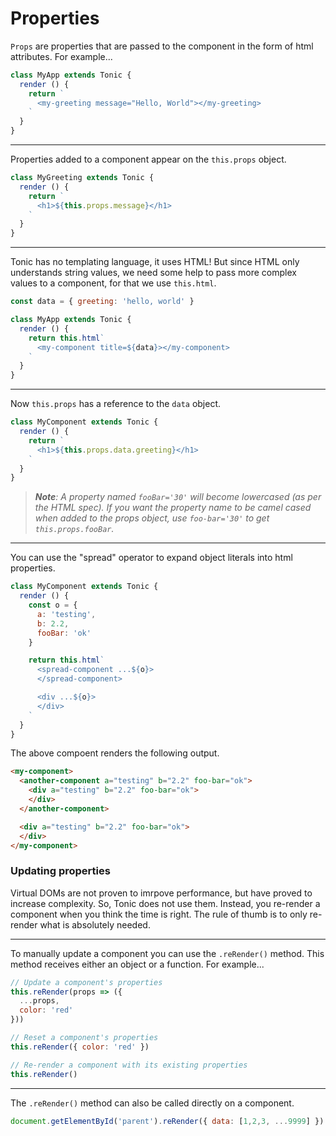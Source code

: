 # Properties

`Props` are properties that are passed to the component in the form of html
attributes. For example...

```js
class MyApp extends Tonic {
  render () {
    return `
      <my-greeting message="Hello, World"></my-greeting>
    `
  }
}
```

---

Properties added to a component appear on the `this.props` object.

```js
class MyGreeting extends Tonic {
  render () {
    return `
      <h1>${this.props.message}</h1>
    `
  }
}
```

---

Tonic has no templating language, it uses HTML! But since HTML only
understands string values, we need some help to pass more complex
values to a component, for that we use `this.html`.

```js
const data = { greeting: 'hello, world' }

class MyApp extends Tonic {
  render () {
    return this.html`
      <my-component title=${data}></my-component>
    `
  }
}
```

---

Now `this.props` has a reference to the `data` object.

```js
class MyComponent extends Tonic {
  render () {
    return `
      <h1>${this.props.data.greeting}</h1>
    `
  }
}
```

> <i><b>Note</b>: A property named `fooBar='30'` will become lowercased
> (as per the HTML spec). If you want the property name to be camel cased when
> added to the props object, use `foo-bar='30'` to get `this.props.fooBar`.</i>

---

You can use the "spread" operator to expand object literals into html properties.

```js
class MyComponent extends Tonic {
  render () {
    const o = {
      a: 'testing',
      b: 2.2,
      fooBar: 'ok'
    }

    return this.html`
      <spread-component ...${o}>
      </spread-component>

      <div ...${o}>
      </div>
    `
  }
}
```

The above compoent renders the following output.

```html
<my-component>
  <another-component a="testing" b="2.2" foo-bar="ok">
    <div a="testing" b="2.2" foo-bar="ok">
    </div>
  </another-component>

  <div a="testing" b="2.2" foo-bar="ok">
  </div>
</my-component>
```

### Updating properties

Virtual DOMs are not proven to imrpove performance, but have proved to increase
complexity. So, Tonic does not use them. Instead, you re-render a component when
you think the time is right. The rule of thumb is to only re-render what is
absolutely needed.

---

To manually update a component you can use the `.reRender()` method. This method
receives either an object or a function. For example...

```js
// Update a component's properties
this.reRender(props => ({
  ...props,
  color: 'red'
}))

// Reset a component's properties
this.reRender({ color: 'red' })

// Re-render a component with its existing properties
this.reRender()
```

---

The `.reRender()` method can also be called directly on a component.

```js
document.getElementById('parent').reRender({ data: [1,2,3, ...9999] })
```
